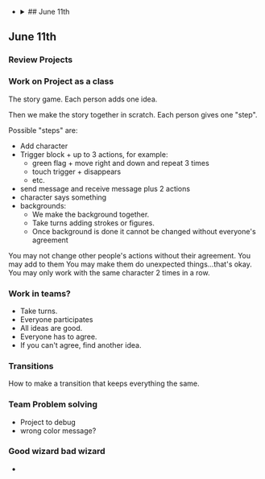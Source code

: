 -   <details>
    <summary>## June 11th
    </summary>

## June 11th

### Review Projects

### Work on Project as a class

The story game. Each person adds one idea.

Then we make the story together in scratch. Each person gives one "step".

Possible "steps" are:

-   Add character
-   Trigger block + up to 3 actions, for example:
    -   green flag + move right and down and repeat 3 times
    -   touch trigger + disappears
    -   etc.
-   send message and receive message plus 2 actions
-   character says something
-   backgrounds:
    -   We make the background together.
    -   Take turns adding strokes or figures.
    -   Once background is done it cannot be changed without everyone's agreement

You may not change other people's actions without their agreement.
You may add to them
You may make them do unexpected things...that's okay.
You may only work with the same character 2 times in a row.

### Work in teams?

-   Take turns.
-   Everyone participates
-   All ideas are good.
-   Everyone has to agree.
-   If you can't agree, find another idea.

### Transitions

How to make a transition that keeps everything the same.

### Team Problem solving

- Project to debug
- wrong color message?

### Good wizard bad wizard
-

</details>
